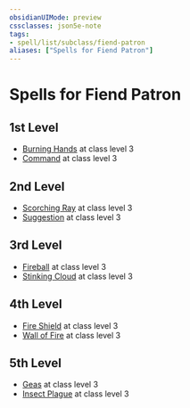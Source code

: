 ```yaml
---
obsidianUIMode: preview
cssclasses: json5e-note
tags:
- spell/list/subclass/fiend-patron
aliases: ["Spells for Fiend Patron"]
---
```

# Spells for Fiend Patron

## 1st Level

- [Burning Hands](burning-hands-xphb.md "XPHB") at class level 3
- [Command](command-xphb.md "XPHB") at class level 3

## 2nd Level

- [Scorching Ray](scorching-ray-xphb.md "XPHB") at class level 3
- [Suggestion](suggestion-xphb.md "XPHB") at class level 3

## 3rd Level

- [Fireball](fireball-xphb.md "XPHB") at class level 3
- [Stinking Cloud](stinking-cloud-xphb.md "XPHB") at class level 3

## 4th Level

- [Fire Shield](fire-shield-xphb.md "XPHB") at class level 3
- [Wall of Fire](wall-of-fire-xphb.md "XPHB") at class level 3

## 5th Level

- [Geas](geas-xphb.md "XPHB") at class level 3
- [Insect Plague](insect-plague-xphb.md "XPHB") at class level 3